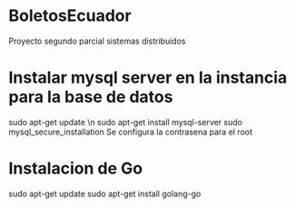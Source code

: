 # BoletosEcuador
Proyecto segundo parcial sistemas distribuidos 

# Instalar mysql server en la instancia para la base de datos
sudo apt-get update \n
sudo apt-get install mysql-server
sudo mysql_secure_installation
Se configura la contrasena para el root

# Instalacion de Go 
sudo apt-get update
sudo apt-get install golang-go
